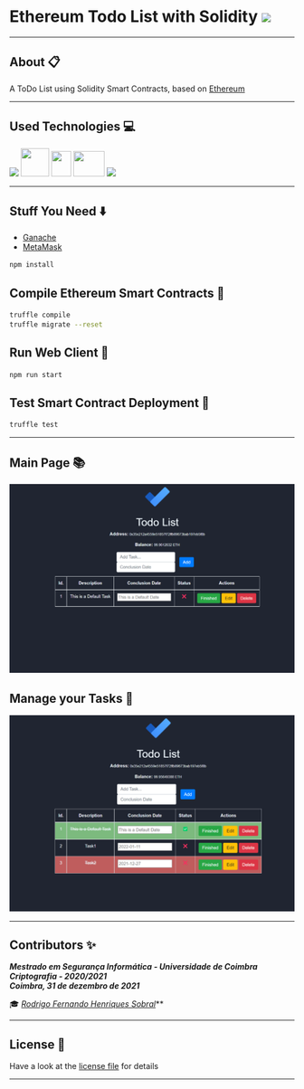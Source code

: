 # Ethereum Todo List with Solidity <img src="https://img.icons8.com/fluency/48/000000/ethereum.png"/>

___

##    About :clipboard:
A ToDo List using Solidity Smart Contracts, based on [Ethereum](https://ethereum.org)

___

## Used Technologies :computer:

<img src="https://img.icons8.com/fluency/48/000000/node-js.png"/>
<img width="50" height="50" src="https://cdn.iconscout.com/icon/free/png-256/metamask-2728406-2261817.png"/>
<img width="35" height="45" src="https://upload.wikimedia.org/wikipedia/commons/thumb/9/98/Solidity_logo.svg/512px-Solidity_logo.svg.png">
<img width="55" height="45" src="https://upload.wikimedia.org/wikipedia/commons/b/b2/Bootstrap_logo.svg">
<img src="https://img.icons8.com/fluency/48/000000/visual-studio-code-2019.png"/>

___

##    Stuff You Need :arrow_down:

- [Ganache](https://next-stack.github.io/ganache/)
- [MetaMask](https://metamask.io/)

```bash
npm install
```

##    Compile Ethereum Smart Contracts :page_with_curl:

```bash
truffle compile
truffle migrate --reset
```

##    Run Web Client :running:

```bash
npm run start
```

##    Test Smart Contract Deployment :vertical_traffic_light:

```bash
truffle test
```
___

##    Main Page :books:

![Main Page](screenshots/main_page.png)

##    Manage your Tasks :pushpin:

![Tasks Pages](screenshots/managing_tasks.png)

___

## **Contributors** :sparkles:

<html><i><b> Mestrado em Segurança Informática - Universidade de Coimbra<br>
Criptografia - 2020/2021 <br>
Coimbra, 31 de dezembro de 2021
</b></i></html>

:mortar_board: *[Rodrigo Fernando Henriques Sobral](https://github.com/RodrigoSobral2000)***

___

## License :link:
Have a look at the [license file](../LICENSE) for details
___